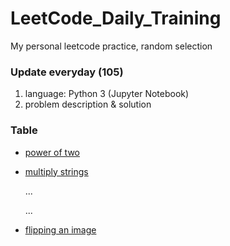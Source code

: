 # LeetCode_Daily_Training
My personal leetcode practice, random selection
### Update everyday (105)
1) language: Python 3 (Jupyter Notebook)
2) problem description & solution 
### Table
* [power of two](https://github.com/xlyue92/LeetCode_Daily_Training/blob/master/%20power%20of%20two.ipynb)
* [multiply strings](https://github.com/xlyue92/LeetCode_Daily_Training/blob/master/multiply%20strings.ipynb)

     ...
     
     ...
   
* [flipping an image](https://github.com/xlyue92/LeetCode_Daily_Training/blob/master/flipping%20an%20image.ipynb)
